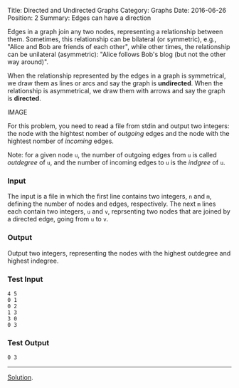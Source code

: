 Title: Directed and Undirected Graphs
Category: Graphs
Date: 2016-06-26
Position: 2
Summary: Edges can have a direction

Edges in a graph join any two nodes, representing a relationship between
them. Sometimes, this relationship can be bilateral (or symmetric), e.g.,
"Alice and Bob are friends of each other", while other times, the
relationship can be unilateral (asymmetric): "Alice follows Bob's blog (but
not the other way around)".

When the relationship represented by the edges in a graph is symmetrical,
we draw them as lines or arcs and say the graph is **undirected**. When the
relationship is asymmetrical, we draw them with arrows and say the graph is
**directed**.

IMAGE

For this problem, you need to read a file from stdin and output two
integers: the node with the hightest nomber of *outgoing* edges and the
node with the hightest nomber of *incoming* edges.

Note: for a given node `u`, the number of outgoing edges from `u` is called
*outdegree* of `u`, and the number of incoming edges to `u` is the *indgree*
of `u`.


### Input

The input is a file in which the first line contains two integers, `n` and
`m`, defining the number of nodes and edges, respectively. The next `m`
lines each contain two integers, `u` and `v`, reprsenting two nodes that
are joined by a directed edge, going from `u` to `v`.

### Output

Output two integers, representing the nodes with the highest outdegree and
highest indegree.


### Test Input

```
4 5
0 1
0 2
1 3
3 0
0 3

```

### Test Output

```
0 3

```
--------------------------------------------------------
[Solution](https://github.com/Leockard/erdos/blob/master/solutions/graphs/directed.py).
